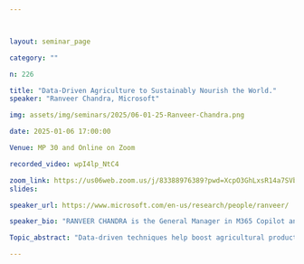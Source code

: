 ```yaml
---



layout: seminar_page

category: ""

n: 226

title: "Data-Driven Agriculture to Sustainably Nourish the World."
speaker: "Ranveer Chandra, Microsoft"

img: assets/img/seminars/2025/06-01-25-Ranveer-Chandra.png

date: 2025-01-06 17:00:00 

Venue: MP 30 and Online on Zoom

recorded_video: wpI4lp_NtC4

zoom_link: https://us06web.zoom.us/j/83388976389?pwd=XcpO3GhLxsR14a7SVbPx33HQQa1jbt.1 
slides: 

speaker_url: https://www.microsoft.com/en-us/research/people/ranveer/

speaker_bio: "RANVEER CHANDRA is the General Manager in M365 Copilot and the Chief Technology Officer of Agri-Food at Microsoft. Previously, Dr. Chandra has held various leadership roles, including the Managing Director for Research for Industry, Chief Scientist of Microsoft Azure Global, and Head of Networking Research at Microsoft Research, Redmond. His research has shipped in multiple Microsoft products, including XBOX, Azure, and Windows. He is the inventor of Microsoft FarmBeats—Big Data, AI, Cloud & Edge for Agriculture, which is a Microsoft product, and is being used by multiple agri-food companies. FarmBeats was featured by Bill Gates on GatesNotes, and he has been invited to present to the Secretary of Agriculture, and on TV White Spaces to the FCC Chairman. Dr. Chandra has published more than 100 papers and holds over 125 patents granted by the USPTO. He is an IEEE Fellow and ACM Fellow, and has won several awards, including the MIT Technology Review’s Top Innovators Under 35 and was recognized by the Newsweek magazine as America’s 50 most Disruptive Innovators (2021). Dr. Chandra has an undergraduate degree from IIT Kharagpur, India and a Ph.D. in Computer Science from Cornell University."

Topic_abstract: "Data-driven techniques help boost agricultural productivity by increasing yields, reducing losses and cutting down input costs. However, these techniques have seen sparse adoption owing to high costs of manual data collection and limited connectivity solutions. In this talk we will describe our innovations that leverage Internet of Things, Artificial Intelligence, and Edge Compute in the Farm and Space, to help make affordable digital agriculture solutions. We will also present our product based on this research, which is in preview, and can be used by partners to build their digital agriculture solutions, and how Generative AI can help transform digital agriculture."

---
```

 